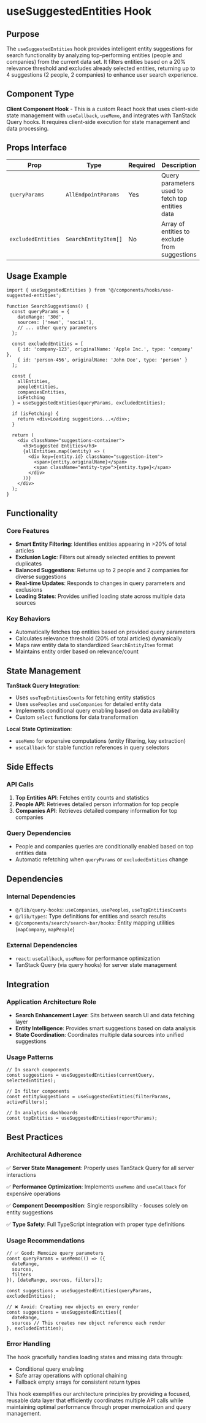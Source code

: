 # useSuggestedEntities Hook

## Purpose

The `useSuggestedEntities` hook provides intelligent entity suggestions for search functionality by analyzing top-performing entities (people and companies) from the current data set. It filters entities based on a 20% relevance threshold and excludes already selected entities, returning up to 4 suggestions (2 people, 2 companies) to enhance user search experience.

## Component Type

**Client Component Hook** - This is a custom React hook that uses client-side state management with `useCallback`, `useMemo`, and integrates with TanStack Query hooks. It requires client-side execution for state management and data processing.

## Props Interface

| Prop | Type | Required | Description |
|------|------|----------|-------------|
| `queryParams` | `AllEndpointParams` | Yes | Query parameters used to fetch top entities data |
| `excludedEntities` | `SearchEntityItem[]` | No | Array of entities to exclude from suggestions |

## Usage Example

```tsx
import { useSuggestedEntities } from '@/components/hooks/use-suggested-entities';

function SearchSuggestions() {
  const queryParams = {
    dateRange: '30d',
    sources: ['news', 'social'],
    // ... other query parameters
  };

  const excludedEntities = [
    { id: 'company-123', originalName: 'Apple Inc.', type: 'company' },
    { id: 'person-456', originalName: 'John Doe', type: 'person' }
  ];

  const {
    allEntities,
    peopleEntities,
    companiesEntities,
    isFetching
  } = useSuggestedEntities(queryParams, excludedEntities);

  if (isFetching) {
    return <div>Loading suggestions...</div>;
  }

  return (
    <div className="suggestions-container">
      <h3>Suggested Entities</h3>
      {allEntities.map((entity) => (
        <div key={entity.id} className="suggestion-item">
          <span>{entity.originalName}</span>
          <span className="entity-type">{entity.type}</span>
        </div>
      ))}
    </div>
  );
}
```

## Functionality

### Core Features

- **Smart Entity Filtering**: Identifies entities appearing in >20% of total articles
- **Exclusion Logic**: Filters out already selected entities to prevent duplicates
- **Balanced Suggestions**: Returns up to 2 people and 2 companies for diverse suggestions
- **Real-time Updates**: Responds to changes in query parameters and exclusions
- **Loading States**: Provides unified loading state across multiple data sources

### Key Behaviors

- Automatically fetches top entities based on provided query parameters
- Calculates relevance threshold (20% of total articles) dynamically
- Maps raw entity data to standardized `SearchEntityItem` format
- Maintains entity order based on relevance/count

## State Management

**TanStack Query Integration**:
- Uses `useTopEntitiesCounts` for fetching entity statistics
- Uses `usePeoples` and `useCompanies` for detailed entity data
- Implements conditional query enabling based on data availability
- Custom `select` functions for data transformation

**Local State Optimization**:
- `useMemo` for expensive computations (entity filtering, key extraction)
- `useCallback` for stable function references in query selectors

## Side Effects

### API Calls
1. **Top Entities API**: Fetches entity counts and statistics
2. **People API**: Retrieves detailed person information for top people
3. **Companies API**: Retrieves detailed company information for top companies

### Query Dependencies
- People and companies queries are conditionally enabled based on top entities data
- Automatic refetching when `queryParams` or `excludedEntities` change

## Dependencies

### Internal Dependencies
- `@/lib/query-hooks`: `useCompanies`, `usePeoples`, `useTopEntitiesCounts`
- `@/lib/types`: Type definitions for entities and search results
- `@/components/search/search-bar/hooks`: Entity mapping utilities (`mapCompany`, `mapPeople`)

### External Dependencies
- `react`: `useCallback`, `useMemo` for performance optimization
- TanStack Query (via query hooks) for server state management

## Integration

### Application Architecture Role
- **Search Enhancement Layer**: Sits between search UI and data fetching layer
- **Entity Intelligence**: Provides smart suggestions based on data analysis
- **State Coordination**: Coordinates multiple data sources into unified suggestions

### Usage Patterns
```tsx
// In search components
const suggestions = useSuggestedEntities(currentQuery, selectedEntities);

// In filter components
const entitySuggestions = useSuggestedEntities(filterParams, activeFilters);

// In analytics dashboards
const topEntities = useSuggestedEntities(reportParams);
```

## Best Practices

### Architectural Adherence

✅ **Server State Management**: Properly uses TanStack Query for all server interactions

✅ **Performance Optimization**: Implements `useMemo` and `useCallback` for expensive operations

✅ **Component Decomposition**: Single responsibility - focuses solely on entity suggestions

✅ **Type Safety**: Full TypeScript integration with proper type definitions

### Usage Recommendations

```tsx
// ✅ Good: Memoize query parameters
const queryParams = useMemo(() => ({
  dateRange,
  sources,
  filters
}), [dateRange, sources, filters]);

const suggestions = useSuggestedEntities(queryParams, excludedEntities);

// ❌ Avoid: Creating new objects on every render
const suggestions = useSuggestedEntities({
  dateRange,
  sources // This creates new object reference each render
}, excludedEntities);
```

### Error Handling
The hook gracefully handles loading states and missing data through:
- Conditional query enabling
- Safe array operations with optional chaining
- Fallback empty arrays for consistent return types

This hook exemplifies our architecture principles by providing a focused, reusable data layer that efficiently coordinates multiple API calls while maintaining optimal performance through proper memoization and query management.